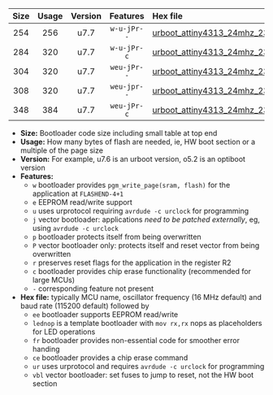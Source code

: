 |Size|Usage|Version|Features|Hex file|
|:-:|:-:|:-:|:-:|:--|
|254|256|u7.7|`w-u-jPr--`|[urboot_attiny4313_24mhz_230400bps_lednop_fr_ur_vbl.hex](https://raw.githubusercontent.com/stefanrueger/urboot.hex/main/mcus/attiny4313/fcpu_24mhz/230400_bps/urboot_attiny4313_24mhz_230400bps_lednop_fr_ur_vbl.hex)|
|284|320|u7.7|`w-u-jPr-c`|[urboot_attiny4313_24mhz_230400bps_lednop_fr_ce_ur_vbl.hex](https://raw.githubusercontent.com/stefanrueger/urboot.hex/main/mcus/attiny4313/fcpu_24mhz/230400_bps/urboot_attiny4313_24mhz_230400bps_lednop_fr_ce_ur_vbl.hex)|
|304|320|u7.7|`weu-jPr--`|[urboot_attiny4313_24mhz_230400bps_ee_lednop_ur_vbl.hex](https://raw.githubusercontent.com/stefanrueger/urboot.hex/main/mcus/attiny4313/fcpu_24mhz/230400_bps/urboot_attiny4313_24mhz_230400bps_ee_lednop_ur_vbl.hex)|
|308|320|u7.7|`weu-jpr--`|[urboot_attiny4313_24mhz_230400bps_ee_lednop_fr_ur_vbl.hex](https://raw.githubusercontent.com/stefanrueger/urboot.hex/main/mcus/attiny4313/fcpu_24mhz/230400_bps/urboot_attiny4313_24mhz_230400bps_ee_lednop_fr_ur_vbl.hex)|
|348|384|u7.7|`weu-jPr-c`|[urboot_attiny4313_24mhz_230400bps_ee_lednop_fr_ce_ur_vbl.hex](https://raw.githubusercontent.com/stefanrueger/urboot.hex/main/mcus/attiny4313/fcpu_24mhz/230400_bps/urboot_attiny4313_24mhz_230400bps_ee_lednop_fr_ce_ur_vbl.hex)|

- **Size:** Bootloader code size including small table at top end
- **Usage:** How many bytes of flash are needed, ie, HW boot section or a multiple of the page size
- **Version:** For example, u7.6 is an urboot version, o5.2 is an optiboot version
- **Features:**
  + `w` bootloader provides `pgm_write_page(sram, flash)` for the application at `FLASHEND-4+1`
  + `e` EEPROM read/write support
  + `u` uses urprotocol requiring `avrdude -c urclock` for programming
  + `j` vector bootloader: applications *need to be patched externally*, eg, using `avrdude -c urclock`
  + `p` bootloader protects itself from being overwritten
  + `P` vector bootloader only: protects itself and reset vector from being overwritten
  + `r` preserves reset flags for the application in the register R2
  + `c` bootloader provides chip erase functionality (recommended for large MCUs)
  + `-` corresponding feature not present
- **Hex file:** typically MCU name, oscillator frequency (16 MHz default) and baud rate (115200 default) followed by
  + `ee` bootloader supports EEPROM read/write
  + `lednop` is a template bootloader with `mov rx,rx` nops as placeholders for LED operations
  + `fr` bootloader provides non-essential code for smoother error handing
  + `ce` bootloader provides a chip erase command
  + `ur` uses urprotocol and requires `avrdude -c urclock` for programming
  + `vbl` vector bootloader: set fuses to jump to reset, not the HW boot section
